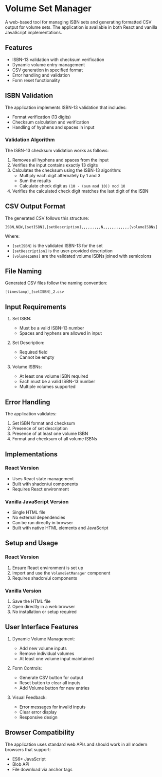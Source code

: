 # Volume Set Manager

A web-based tool for managing ISBN sets and generating formatted CSV output for volume sets. The application is available in both React and vanilla JavaScript implementations.

## Features

- ISBN-13 validation with checksum verification
- Dynamic volume entry management
- CSV generation in specified format
- Error handling and validation
- Form reset functionality

## ISBN Validation

The application implements ISBN-13 validation that includes:
- Format verification (13 digits)
- Checksum calculation and verification
- Handling of hyphens and spaces in input

### Validation Algorithm

The ISBN-13 checksum validation works as follows:
1. Removes all hyphens and spaces from the input
2. Verifies the input contains exactly 13 digits
3. Calculates the checksum using the ISBN-13 algorithm:
   - Multiply each digit alternately by 1 and 3
   - Sum the results
   - Calculate check digit as `(10 - (sum mod 10)) mod 10`
4. Verifies the calculated check digit matches the last digit of the ISBN

## CSV Output Format

The generated CSV follows this structure:
```
ISBN,NEW,[setISBN],[setDescription],,,,,,,,,N,,,,,,,,,,,,[volumeISBNs]
```

Where:
- `[setISBN]` is the validated ISBN-13 for the set
- `[setDescription]` is the user-provided description
- `[volumeISBNs]` are the validated volume ISBNs joined with semicolons

## File Naming

Generated CSV files follow the naming convention:
```
[timestamp]_[setISBN]_2.csv
```

## Input Requirements

1. Set ISBN:
   - Must be a valid ISBN-13 number
   - Spaces and hyphens are allowed in input

2. Set Description:
   - Required field
   - Cannot be empty

3. Volume ISBNs:
   - At least one volume ISBN required
   - Each must be a valid ISBN-13 number
   - Multiple volumes supported

## Error Handling

The application validates:
1. Set ISBN format and checksum
2. Presence of set description
3. Presence of at least one volume ISBN
4. Format and checksum of all volume ISBNs

## Implementations

### React Version
- Uses React state management
- Built with shadcn/ui components
- Requires React environment

### Vanilla JavaScript Version
- Single HTML file
- No external dependencies
- Can be run directly in browser
- Built with native HTML elements and JavaScript

## Setup and Usage

### React Version
1. Ensure React environment is set up
2. Import and use the `VolumeSetManager` component
3. Requires shadcn/ui components

### Vanilla Version
1. Save the HTML file
2. Open directly in a web browser
3. No installation or setup required

## User Interface Features

1. Dynamic Volume Management:
   - Add new volume inputs
   - Remove individual volumes
   - At least one volume input maintained

2. Form Controls:
   - Generate CSV button for output
   - Reset button to clear all inputs
   - Add Volume button for new entries

3. Visual Feedback:
   - Error messages for invalid inputs
   - Clear error display
   - Responsive design

## Browser Compatibility

The application uses standard web APIs and should work in all modern browsers that support:
- ES6+ JavaScript
- Blob API
- File download via anchor tags
